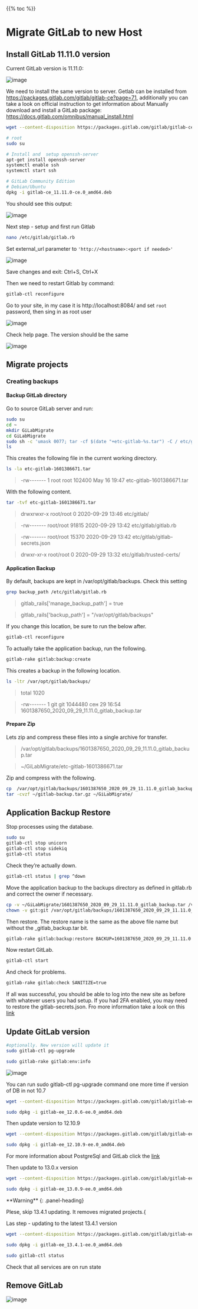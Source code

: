 {{% toc %}}

# Migrate GitLab to new Host

## Install GitLab 11.11.0 version

Current GitLab version is 11.11.0:

![image](./images/GitLabVersion.png)

We need to install the same version to server. Getlab can be installed from https://packages.gitlab.com/gitlab/gitlab-ce?page=71, additionally you  can take a look on official instruction to get information about Manually download and install a GitLab package:
https://docs.gitlab.com/omnibus/manual_install.html

```bash
wget --content-disposition https://packages.gitlab.com/gitlab/gitlab-ce/packages/ubuntu/bionic/gitlab-ce_11.11.0-ce.0_amd64.deb/download.deb

# root
sudo su

# Install and  setup openssh-server
apt-get install openssh-server
systemctl enable ssh
systemctl start ssh

# GitLab Community Edition
# Debian/Ubuntu
dpkg -i gitlab-ce_11.11.0-ce.0_amd64.deb

```

You should see this output:

![image](./images/GitLabInstalled.png)

Next step - setup and first run Gitlab

```bash
nano /etc/gitlab/gitlab.rb
```
Set external_url parameter to `'http://<hostname>:<port if needed>'`

![image](./images/SetExternalUrl.png)

Save changes and exit: Ctrl+S, Ctrl+X

Then we need to restart Gitlab by command:

```bash
gitlab-ctl reconfigure
```

Go to your site, in my case it is  http://localhost:8084/ and set `root` password, then sing in as root user


![image](./images/FirstGitLabOpen.png)


Check help page. The version should be the same

![image](./images/HelpPageVersion.png)

## Migrate projects

### Creating backups

#### Backup GitLab directory

Go to source GitLab server and run:

```bash
sudo su
cd ~
mkdir GiLabMigrate
cd GiLabMigrate
sudo sh -c 'umask 0077; tar -cf $(date "+etc-gitlab-%s.tar") -C / etc/gitlab'
ls
```

This creates the following file in the current working directory.

```bash		
ls -la etc-gitlab-1601386671.tar
```

> -rw------- 1 root root 102400 May 16 19:47 etc-gitlab-1601386671.tar

With the following content.

```bash	
tar -tvf etc-gitlab-1601386671.tar
```


> drwxrwxr-x root/root         0 2020-09-29 13:46 etc/gitlab/

> -rw------- root/root     91815 2020-09-29 13:42 etc/gitlab/gitlab.rb

> -rw------- root/root     15370 2020-09-29 13:42 etc/gitlab/gitlab-secrets.json

> drwxr-xr-x root/root         0 2020-09-29 13:32 etc/gitlab/trusted-certs/


#### Application Backup

By default, backups are kept in /var/opt/gitlab/backups. Check this setting

```bash	
grep backup_path /etc/gitlab/gitlab.rb
```
> gitlab_rails['manage_backup_path'] = true

> gitlab_rails['backup_path'] = "/var/opt/gitlab/backups"


If you change this location, be sure to run the below after.

```bash	
gitlab-ctl reconfigure
```

To actually take the application backup, run the following.

```bash
gitlab-rake gitlab:backup:create
```
This creates a backup in the following location.
	
```bash
ls -ltr /var/opt/gitlab/backups/
```
>total 1020

>-rw------- 1 git git 1044480 сен 29 16:54 1601387650_2020_09_29_11.11.0_gitlab_backup.tar

#### Prepare Zip

Lets zip and compress these files into a single archive for transfer. 
	
> /var/opt/gitlab/backups/1601387650_2020_09_29_11.11.0_gitlab_backup.tar

> ~/GiLabMigrate/etc-gitlab-1601386671.tar

Zip and compress with the following.

```bash
cp 	/var/opt/gitlab/backups/1601387650_2020_09_29_11.11.0_gitlab_backup.tar ~/GiLabMigrate/
tar -cvzf ~/gitlab-backup.tar.gz ~/GiLabMigrate/
```

## Application Backup Restore

Stop processes using the database.


```bash
sudo su	
gitlab-ctl stop unicorn
gitlab-ctl stop sidekiq
gitlab-ctl status
```

Check they’re actually down.

```bash	
gitlab-ctl status | grep ^down
```

Move the application backup to the backups directory as defined in gitlab.rb and correct the owner if necessary.

```bash	
cp -v ~/GiLabMigrate/1601387650_2020_09_29_11.11.0_gitlab_backup.tar /var/opt/gitlab/backups/
chown -v git:git /var/opt/gitlab/backups/1601387650_2020_09_29_11.11.0_gitlab_backup.tar
```

Then restore. The restore name is the same as the above file name but without the _gitlab_backup.tar bit.

```bash		
gitlab-rake gitlab:backup:restore BACKUP=1601387650_2020_09_29_11.11.0
```	

Now restart GitLab.

```bash		
gitlab-ctl start
```

And check for problems.

```bash		
gitlab-rake gitlab:check SANITIZE=true
```

If all was successful, you should be able to log into the new site as before with whatever users you had setup. If you had 2FA enabled, you may need to restore the gitlab-secrets.json. Fro more information take a look on this [link](https://pikedom.com/migrate-gitlab-instance-to-new-host/)

## Update GitLab version 

```bash
#optionally. New version will update it
sudo gitlab-ctl pg-upgrade

sudo gitlab-rake gitlab:env:info
```

![image](./images/UpgradePG.png)

You can run sudo gitlab-ctl pg-upgrade command one more time if version of DB in not 10.7

```bash
wget --content-disposition https://packages.gitlab.com/gitlab/gitlab-ee/packages/ubuntu/bionic/gitlab-ee_12.0.6-ee.0_amd64.deb/download.deb

sudo dpkg -i gitlab-ee_12.0.6-ee.0_amd64.deb 
```

Then update version to 12.10.9

```bash
wget --content-disposition https://packages.gitlab.com/gitlab/gitlab-ee/packages/ubuntu/bionic/gitlab-ee_12.10.9-ee.0_amd64.deb/download.deb

sudo dpkg -i gitlab-ee_12.10.9-ee.0_amd64.deb 
```

For more information about PostgreSql and GitLab click the [link](https://docs.gitlab.com/omnibus/package-information/postgresql_versions.html) 


Then update to 13.0.x version
```bash
wget --content-disposition https://packages.gitlab.com/gitlab/gitlab-ee/packages/ubuntu/bionic/gitlab-ee_13.0.9-ee.0_amd64.deb/download.deb

sudo dpkg -i gitlab-ee_13.0.9-ee.0_amd64.deb 
```

<div class="panel panel-warning">
**Warning**
{: .panel-heading}
<div class="panel-body">

Plese, skip 13.4.1 updating. It removes migrated projects.{

</div>
</div>


Las step - updating to the latest 13.4.1 version

```bash
wget --content-disposition https://packages.gitlab.com/gitlab/gitlab-ee/packages/ubuntu/bionic/gitlab-ee_13.4.1-ee.0_amd64.deb/download.deb

sudo dpkg -i gitlab-ee_13.4.1-ee.0_amd64.deb 

sudo gitlab-ctl status
```
Check that all services are on run state

## Remove GitLab

![image](./images/RemoveGitLab.png)